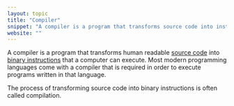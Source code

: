 ```yaml
---
layout: topic
title: "Compiler"
snippet: "A compiler is a program that transforms source code into instructions that a computer can execute."
website: ""
---
```


A compiler is a program that transforms human readable [source code](source-code) into [binary instructions](machine-code) that a computer can execute. Most modern programming languages come with a compiler that is required in order to execute programs written in that language.

The process of transforming source code into binary instructions is often called compilation.